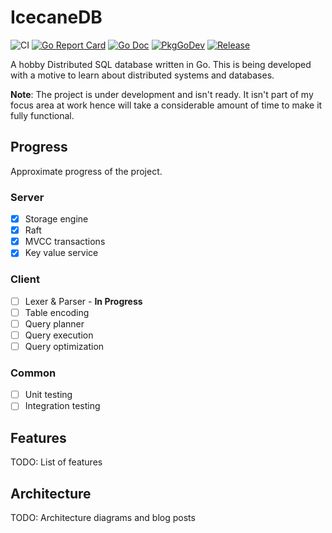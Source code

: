 # IcecaneDB

![CI](https://github.com/dr0pdb/icecanedb/workflows/CI/badge.svg)
[![Go Report Card](https://goreportcard.com/badge/github.com/dr0pdb/icecanedb)](https://goreportcard.com/report/github.com/dr0pdb/icecanedb)
[![Go Doc](https://img.shields.io/badge/godoc-reference-blue.svg?style=flat-square)](http://godoc.org/github.com/dr0pdb/icecanedb)
[![PkgGoDev](https://pkg.go.dev/badge/github.com/golang-standards/project-layout)](https://pkg.go.dev/github.com/dr0pdb/icecanedb)
[![Release](https://img.shields.io/github/release/golang-standards/project-layout.svg?style=flat-square)](https://github.com/dr0pdb/icecanedb/releases/latest)

A hobby Distributed SQL database written in Go. This is being developed with a motive to learn about distributed systems and databases.

**Note**: The project is under development and isn't ready. It isn't part of my focus area at work hence will take a considerable amount of time to make it fully functional.

## Progress

Approximate progress of the project.

### Server
- [x] Storage engine
- [x] Raft
- [x] MVCC transactions
- [x] Key value service

### Client
- [ ] Lexer & Parser - **In Progress**
- [ ] Table encoding
- [ ] Query planner
- [ ] Query execution
- [ ] Query optimization

### Common
- [ ] Unit testing
- [ ] Integration testing

## Features
TODO: List of features

## Architecture
TODO: Architecture diagrams and blog posts
